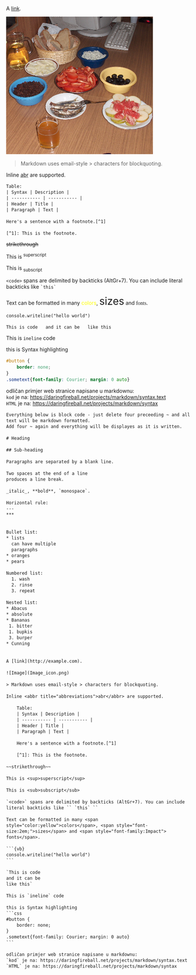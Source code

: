 A [link](http://example.com).

![Image](Image_icon.png)

> Markdown uses email-style > characters for blockquoting.

Inline <abbr title="abbreviations">abr</abbr> are supported.

    Table:
    | Syntax | Description |
    | ----------- | ----------- |
    | Header | Title |
    | Paragraph | Text |
  
    Here's a sentence with a footnote.[^1]

    [^1]: This is the footnote.

~~strikethrough~~

This is <sup>superscript</sup>

This is <sub>subscript</sub>

`<code>` spans are delimited by backticks (AltGr+7). You can include literal backticks like `` `this` ``

Text can be formatted in many <span style="color:yellow">colors</span>, <span style="font-size:2em;">sizes</span> and <span style="font-family:Impact"> fonts</span>.

```{vb}
console.writeline("hello world")
```

`This is code  
and it can be  
like this`

This is `ineline` code

this is Syntax highlighting
```css
#button {
    border: none;
}
.sometext{font-family: Courier; margin: 0 auto}
```

odličan primjer web stranice napisane u markdownu:  
`kod` je na: https://daringfireball.net/projects/markdown/syntax.text  
`HTML` je na: https://daringfireball.net/projects/markdown/syntax





~~~~
Everything below is block code - just delete four preceeding ~ and all text will be markdown formatted.  
Add four ~ again and everything will be displayes as it is written.

# Heading

## Sub-heading

Paragraphs are separated by a blank line.

Two spaces at the end of a line  
produces a line break.

_italic_, **bold**, `monospace`.

Horizontal rule:
---
***


Bullet list:
* lists  
  can have multiple  
  paragraphs
* oranges
* pears
  
Numbered list:
  1. wash
  2. rinse
  3. repeat

Nested list:
* Abacus
* absolute
* Bananas
 1. bitter
 1. bupkis
 3. burper
* Cunning
  
  
A [link](http://example.com).

![Image](Image_icon.png)

> Markdown uses email-style > characters for blockquoting.

Inline <abbr title="abbreviations">abr</abbr> are supported.

    Table:
    | Syntax | Description |
    | ----------- | ----------- |
    | Header | Title |
    | Paragraph | Text |
  
    Here's a sentence with a footnote.[^1]

    [^1]: This is the footnote.

~~strikethrough~~

This is <sup>superscript</sup>

This is <sub>subscript</sub>

`<code>` spans are delimited by backticks (AltGr+7). You can include literal backticks like `` `this` ``

Text can be formatted in many <span style="color:yellow">colors</span>, <span style="font-size:2em;">sizes</span> and <span style="font-family:Impact"> fonts</span>.

```{vb}
console.writeline("hello world")
```

`This is code  
and it can be  
like this`

This is `ineline` code

this is Syntax highlighting
```css
#button {
    border: none;
}
.sometext{font-family: Courier; margin: 0 auto}
```

odličan primjer web stranice napisane u markdownu:  
`kod` je na: https://daringfireball.net/projects/markdown/syntax.text  
`HTML` je na: https://daringfireball.net/projects/markdown/syntax




